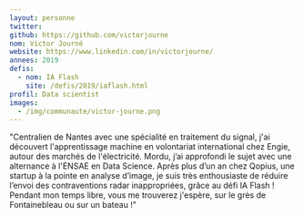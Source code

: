 ```yaml
---
layout: personne
twitter: 
github: https://github.com/victorjourne
nom: Victor Journé
website: https://www.linkedin.com/in/victorjourne/
annees: 2019
defis:
  - nom: IA Flash
    site: /defis/2019/iaflash.html
profil: Data scientist
images:
  - /img/communaute/victor-journe.png
---
```


"Centralien de Nantes avec une spécialité en traitement du signal, j'ai découvert l'apprentissage machine en volontariat international chez Engie, autour des marchés de l'électricité. Mordu, j’ai approfondi le sujet avec une alternance à l'ENSAE en Data Science. Après plus d’un an chez Qopius, une startup à la pointe en analyse d’image, je suis très enthousiaste de réduire l’envoi des contraventions radar inappropriées, grâce au défi IA Flash ! Pendant mon temps libre, vous me trouverez j'espère, sur le grès de Fontainebleau ou sur un bateau !"
